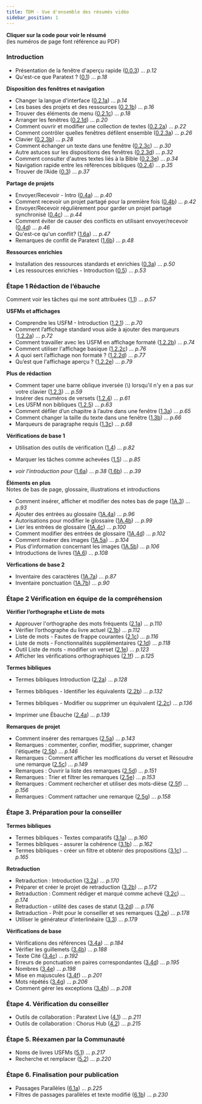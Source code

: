 ```yaml
---
title: TDM - Vue d'ensemble des résumés vidéo
sidebar_position: 1
---
```

**Cliquer sur la **code** pour voir le résumé**  
(les numéros de page font référence au PDF)

### Introduction  
-   Présentation de la fenêtre d'aperçu rapide ([0.0.3](01-Introduction/0.2.Navigation/0.0.3.md))  ... *p.12*  
-   Qu'est-ce que Paratext ? ([0.1](01-Introduction/0.1.md)) ... *p.18*  
 
**Disposition des fenêtres et navigation**  
-   Changer la langue d'interface ([0.2.1a](01-Introduction/0.2.Navigation/0.2.1a.md)) ... *p.14*  
-  Les bases des projets et des ressources ([0.2.1b](01-Introduction/0.2.Navigation/0.2.1b.md)) ... *p.16*  
-   Trouver des éléments de menu ([0.2.1c](01-Introduction/0.2.Navigation/0.2.1c.md)) ... *p.18*  
-  Arranger les fenêtres ([0.2.1d](01-Introduction/0.2.Navigation/0.2.1d.md)) ... *p.20*  
-  Comment ouvrir et modifier  une collection de textes ([0.2.2a](01-Introduction/0.2.Navigation/0.2.2a.md)) ... *p.22*  
-  Comment contrôler quelles fenêtres défilent ensemble ([0.2.3a](01-Introduction/0.2.Navigation/0.2.3a.md)) ... *p.26*  
-  Clavier ([0.2.3b](01-Introduction/0.2.Navigation/0.2.3b.md)) ... *p.28*  
-  Comment échanger un texte dans une fenêtre ([0.2.3c](01-Introduction/0.2.Navigation/0.2.3c.md)) ... *p.30*  
-  Autre astuces sur les dispositions des fenêtres ([0.2.3d](01-Introduction/0.2.Navigation/0.2.3d.md)) ... *p.32*  
-  Comment consulter d'autres textes liés à la Bible ([0.2.3e](01-Introduction/0.2.Navigation/0.2.3e.md)) ... *p.34*  
-  Navigation rapide entre les références bibliques ([0.2.4](01-Introduction/0.2.Navigation/0.2.4.md)) ... *p.35*  
-  Trouver de l’Aide ([0.3](01-Introduction/0.2.Navigation/0.3.md)) ... *p.37*  

**Partage de projets**     
-  Envoyer/Recevoir - Intro ([0.4a](01-Introduction/0.4.Project-sharing/0.4a.md)) ... *p.40*  
-  Comment recevoir un projet partagé pour la première fois ([0.4b](01-Introduction/0.4.Project-sharing/0.4b.md)) ... *p.42*  
-  Envoyer/Recevoir régulièrement pour garder un projet partagé synchronisé ([0.4c](01-Introduction/0.4.Project-sharing/0.4c.md)) ... *p.44*  
-  Comment éviter de causer des conflicts en utilisant envoyer/recevoir ([0.4d](01-Introduction/0.4.Project-sharing/0.4d.md)) ... *p.46*  
-  Qu'est-ce qu'un conflit? ([1.6a](01-Introduction/0.4.Project-sharing/1.6a.md)) ... *p.47*  
-  Remarques de conflit de Paratext ([1.6b](01-Introduction/0.4.Project-sharing/1.6b.md)) ... *p.48*  

**Ressources enrichies**   
-  Installation des ressources standards et enrichies  ([0.3a](01-Introduction/0.5.Enhanced-resources/0.3a.md)) ... *p.50*  
-  Les ressources enrichies - Introduction ([0.5](01-Introduction/0.5.Enhanced-resources/0.5.md)) ... *p.53*  


### Étape 1 Rédaction de l’ébauche

Comment voir les tâches qui me sont attribuées ([1.1](02-Stage-1/1.Drafting-editing/1.1.md)) ... *p.57*  
 
**USFMs et affichages**    
-  Comprendre les USFM -  Introduction ([1.2.1](02-Stage-1/2.USFM/1.2.1.md)) ... *p.70*  
-  Comment l’affichage standard vous aide à ajouter des marqueurs ([1.2.2a](02-Stage-1/2.USFM/1.2.2a.md)) ... *p.72*  
-  Comment travailler avec les USFM en affichage formaté ([1.2.2b](02-Stage-1/2.USFM/1.2.2b.md)) ... *p.74*  
-  Comment utiliser l'affichage basique ([1.2.2c](02-Stage-1/2.USFM/1.2.2c.md)) ... *p.76*  
-  A quoi sert l’affichage non formaté ? ([1.2.2d](02-Stage-1/2.USFM/1.2.2d.md)) ... *p.77*  
-  Qu’est que l'affichage aperçu ? ([1.2.2e](02-Stage-1/2.USFM/1.2.2e.md)) ... *p.79*  
  
**Plus de rédaction**  
-  Comment taper une barre oblique inversée (\\) lorsqu'il n'y en a pas sur votre clavier ([1.2.3](02-Stage-1/1.Drafting-editing/1.2.3.md)) ... *p.59*  
-  Insérer des numéros de versets ([1.2.4](02-Stage-1/1.Drafting-editing/1.2.4.md)) ... *p.61*  
-  Les USFM non bibliques ([1.2.5](02-Stage-1/1.Drafting-editing/1.2.5.md)) ... *p.63*  
-  Comment défiler d’un chapitre à l’autre dans une fenêtre ([1.3a](02-Stage-1/1.Drafting-editing/1.3a.md)) ... *p.65*  
-  Comment changer la taille du texte dans une fenêtre ([1.3b](02-Stage-1/1.Drafting-editing/1.3b.md)) ... *p.66*  
-  Marqueurs de paragraphe requis ([1.3c](02-Stage-1/1.Drafting-editing/1.3c.md)) ... *p.68*  


**Vérifications de base 1**    
-  Utilisation des outils de vérification ([1.4](02-Stage-1/4.Basic-checks/1.4.md)) ... *p.82*  
-  Marquer les tâches comme achevées ([1.5](02-Stage-1/4.Basic-checks/1.5.md)) ... *p.85*  


-  *voir l'introduction pour* ([1.6a](01-Introduction/0.4.Project-sharing/1.6a.md)) ... *p.38*  ([1.6b](01-Introduction/0.4.Project-sharing/1.6b.md)) ... *p.39* 
  
**Éléments en plus**    
  Notes de bas de page, glossaire, illustrations et introductions   
-  Comment insérer, afficher et modifier des notes bas de page ([1A.3](02-Stage-1/5.Additional/1A.3.md)) ... *p.93*  
-  Ajouter des entrées au glossaire ([1A.4a](02-Stage-1/5.Additional/1A.4a.md)) ... *p.96*  
-  Autorisations pour modifier le glossaire ([1A.4b](02-Stage-1/5.Additional/1A.4b.md)) ... *p.99*  
-  Lier les entrées de glossaire ([1A.4c](02-Stage-1/5.Additional/1A.4c.md)) ... *p.100*  
-  Comment modifier des entrées de glossaire ([1A.4d](02-Stage-1/5.Additional/1A.4d.md)) ... *p.102*  
-  Comment insérer des images ([1A.5a](02-Stage-1/5.Additional/1A.5a.md)) ... *p.104*  
-  Plus d'information concernant les images ([1A.5b](02-Stage-1/5.Additional/1A.5b.md)) ... *p.106*  
-  Introductions de livres ([1A.6](02-Stage-1/5.Additional/1A.6.md)) ... *p.108*  
  
**Vérfications de base 2**   
-  Inventaire des caractères ([1A.7a](02-Stage-1/4.Basic-checks/1A.7a.md)) ... *p.87*  
-  Inventaire ponctuation ([1A.7b](02-Stage-1/4.Basic-checks/1A.7b.md)) ... *p.90*  
  
### Étape 2 Vérification en équipe de la compréhension   
      
**Vérifier l’orthographe et Liste de mots**    
-  Approuver l'orthographe des mots fréquents ([2.1a](03-Stage-2/2.1-Spell-check-wordlist/2.1a.md)) ... *p.110*  
-  Vérifier l’orthographe du livre actuel ([2.1b](03-Stage-2/2.1-Spell-check-wordlist/2.1b.md)) ... *p.112*  
-  Liste de mots - Fautes de frappe courantes ([2.1c](03-Stage-2/2.1-Spell-check-wordlist/2.1c.md)) ... *p.116*  
-  Liste de mots - Fonctionnalités supplémentaires ([2.1d](03-Stage-2/2.1-Spell-check-wordlist/2.1d.md)) ... *p.118*  
-  Outil Liste de mots - modifier un verset ([2.1e](03-Stage-2/2.1-Spell-check-wordlist/2.1e.md)) ... *p.123*  
-  Afficher les vérifications orthographiques ([2.1f](03-Stage-2/2.1-Spell-check-wordlist/2.1f.md)) ... *p.125*  
  
**Termes bibliques**    
-  Termes bibliques Introduction ([2.2a](03-Stage-2/2.2-Biblical-terms/2.2a.md)) ... *p.128*  
-  Termes bibliques - Identifier les équivalents ([2.2b](03-Stage-2/2.2-Biblical-terms/2.2b.md)) ... *p.132*  
-  Termes bibliques - Modifier ou supprimer un équivalent ([2.2c](03-Stage-2/2.2-Biblical-terms/2.2c.md)) ... *p.136*  
  
-  Imprimer une Ébauche ([2.4a](03-Stage-2/2.4a.md)) ... *p.139*  
  
**Remarques de projet**    
-   Comment insérer des remarques ([2.5a](03-Stage-2/2.5-Project-notes/2.5a.md)) ... *p.143*  
-   Remarques : commenter, confier, modifier, supprimer, changer l'étiquette ([2.5b](03-Stage-2/2.5-Project-notes/2.5b.md)) ... *p.146*  
-   Remarques : Comment afficher les modfications du verset et Résoudre une remarque ([2.5c](03-Stage-2/2.5-Project-notes/2.5c.md)) ... *p.149*  
-   Remarques : Ouvrir la liste des remarques ([2.5d](03-Stage-2/2.5-Project-notes/2.5d.md)) ... *p.151*  
-   Remarques : Trier et filtrer les remarques ([2.5e](03-Stage-2/2.5-Project-notes/2.5e.md)) ... *p.153*  
-   Remarques : Comment rechercher et utiliser des mots-dièse ([2.5f](03-Stage-2/2.5-Project-notes/2.5f.md)) ... *p.156*  
-   Remarques : Comment rattacher une remarque ([2.5g](03-Stage-2/2.5-Project-notes/2.5g.md)) ... *p.158*  
  
### Étape 3. Préparation pour la conseiller  
  
**Termes bibliques**    
-   Termes bibliques - Textes comparatifs ([3.1a](04-Stage-3/3.1-Biblical-terms/3.1a.md)) ... *p.160*  
-   Termes bibliques - assurer la cohérence ([3.1b](04-Stage-3/3.1-Biblical-terms/3.1b.md)) ... *p.162*  
-   Termes bibliques - créer un filtre et obtenir des propositions ([3.1c](04-Stage-3/3.1-Biblical-terms/3.1c.md)) ... *p.165*  
  
**Retraduction**    
-   Retraduction : Introduction ([3.2a](04-Stage-3/3.2-Back-translation/3.2a.md)) ... *p.170*  
-   Préparer et créer le projet de retraduction ([3.2b](04-Stage-3/3.2-Back-translation/3.2b.md)) ... *p.172*  
-   Retraduction : Comment rédiger et marqué comme achevé ([3.2c](04-Stage-3/3.2-Back-translation/3.2c.md)) ... *p.174*  
-   Retraduction - utilité des cases de statut ([3.2d](04-Stage-3/3.2-Back-translation/3.2d.md)) ... *p.176*  
-   Retraduction - Prêt pour le conseiller et ses remarques ([3.2e](04-Stage-3/3.2-Back-translation/3.2e.md)) ... *p.178*  
-   Utiliser le générateur d'interlinéaire ([3.3](04-Stage-3/3.3-Custom-interlinears/3.3.md)) ... *p.179*  
   
**Vérifications de base**  
-   Vérifications des références ([3.4a](04-Stage-3/3.4-Checks/3.4a.md)) ... *p.184*  
-   Vérifier les guillemets ([3.4b](04-Stage-3/3.4-Checks/3.4b.md)) ... *p.188*  
-   Texte Cité ([3.4c](04-Stage-3/3.4-Checks/3.4c.md)) ... *p.192*  
-   Erreurs de ponctuation en paires correspondantes ([3.4d](04-Stage-3/3.4-Checks/3.4d.md)) ... *p.195*  
-   Nombres ([3.4e](04-Stage-3/3.4-Checks/3.4e.md)) ... *p.198*  
-   Mise en majuscules ([3.4f](04-Stage-3/3.4-Checks/3.4f.md)) ... *p.201*  
-   Mots répétés ([3.4g](04-Stage-3/3.4-Checks/3.4g.md)) ... *p.206*  
-   Comment gérer les exceptions ([3.4h](04-Stage-3/3.4-Checks/3.4h.md)) ... *p.208*  
  
### Étape 4. Vérification du conseiller    
-  Outils de collaboration : Paratext Live ([4.1](05-Stage-4/4.1.md)) ... *p.211*  
-  Outils de collaboration : Chorus Hub ([4.2](05-Stage-4/4.2.md)) ... *p.215*  

### Étape 5. Réexamen par la Communauté     
-  Noms de livres USFMs ([5.1](06-Stage-5/5.1.md)) ... *p.217*  
-  Recherche et remplacer ([5.2](06-Stage-5/5.2.md)) ... *p.220*  

### Étape 6. Finalisation pour publication    
-  Passages Parallèles ([6.1a](07-Stage-6/6.1a.md)) ... *p.225*  
-  Filtres de passages parallèles et texte modifié ([6.1b](07-Stage-6/6.1b.md)) ... *p.230*  
  
